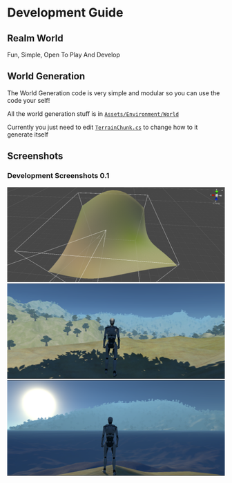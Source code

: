 # Development Guide

## Realm World

Fun, Simple, Open To Play And Develop

## World Generation

The World Generation code is very simple and modular so you can use the code your self!

All the world generation stuff is in [`Assets/Environment/World`](Assets\Environment\World)

Currently you just need to edit [`TerrainChunk.cs`](<Assets\Environment\World\Terrain Chunk\TerrainChunk.cs>) to change how to it generate itself

## Screenshots

### Development Screenshots 0.1

![Splatmap Generation Bending](<images\screenshots\Splatmap Generation Bending 0.1.PNG> "Splatmap Generation Bending")
![Tree Generation 0.1](<images\screenshots\Tree Generation 0.1.PNG> "Tree Generation 0.1")
![Nice Pic 0.1](<images\screenshots\Nice Pic 0.1.PNG> "Nice Pic 0.1")